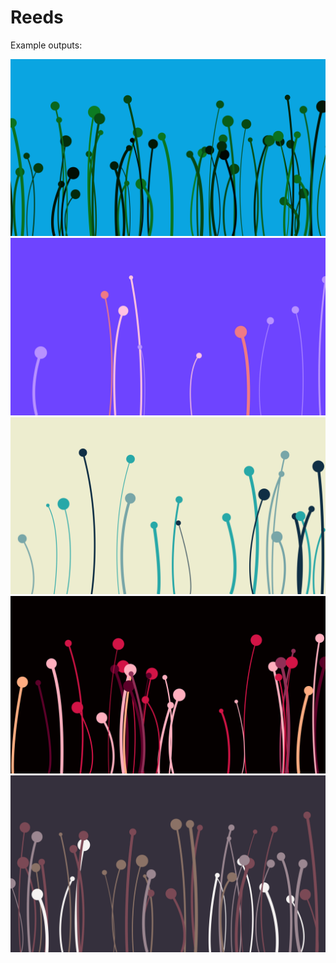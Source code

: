#  Reeds

Example outputs:

![](output.png)
![](output-0.png)
![](output-1.png)
![](output-2.png)
![](output-3.png)
